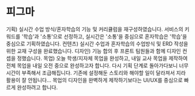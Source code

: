 # 피그마

기획) 실시간 수업 방식/혼자학습의 기능 및 커리큘럼을 재구성하였습니다. 서비스의 키워드를 '학습'과 '소통'으로 선정하고, 실시간은 '소통'을 중심으로 혼자학습은 '학습'을 중심으로 기획하였습니다.
컨텐츠) 실시간 수업과 혼자학습의 수업방식 및 ERD 작성을 위한 교재 구성을 완료했습니다.
디자인) 기능 합의 후 프론트 팀원들과 함께 디자인 컨셉을 정했습니다.
목업) 오늘 학생/지자체 목업을 완성하고, 내일 교사 목업을 제작하여 전체 목업을 내일 오전 중으로 완성하고자 합니다.
다시 기획 단계로 돌아가다보니 너무 시간이 부족해서 조급해집니다.
기존에 설정해둔 스토리와 해야할 일이 달라져서 지라 활용이 잘 안됩니다...
목업의 디자인을 완벽하게 제작하기보다는 UI/UX를 중심으로 빠르게 완성하려고 합니다.
